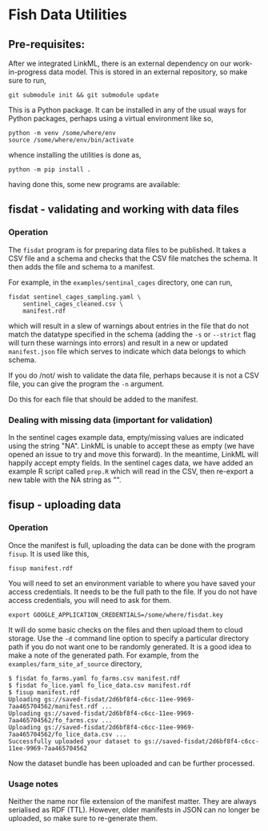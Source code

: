 # Fish Data Utilities

## Pre-requisites:

After we integrated LinkML, there is an external dependency on our
work-in-progress data model. This is stored in an external repository,
so make sure to run,

    git submodule init && git submodule update

This is a Python package. It can be installed in any of the usual ways
for Python packages, perhaps using a virtual environment like so,

    python -m venv /some/where/env
    source /some/where/env/bin/activate

whence installing the utilities is done as,

    python -m pip install .

having done this, some new programs are available:

## fisdat - validating and working with data files
### Operation
The `fisdat` program is for preparing data files to be published. 
It takes a CSV file and a schema and checks that the CSV file matches
the schema. It then adds the file and schema to a manifest.

For example, in the `examples/sentinal_cages` directory, one can
run,

	fisdat sentinel_cages_sampling.yaml \
	    sentinel_cages_cleaned.csv \
		manifest.rdf

which will result in a slew of warnings about entries in the file
that do not match the datatype specified in the schema (adding the
`-s` or `--strict` flag will turn these warnings into errors) and
result in a new or updated `manifest.json` file which serves to
indicate which data belongs to which schema.

If you do /not/ wish to validate the data file, perhaps because
it is not a CSV file, you can give the program the `-n` argument.

Do this for each file that should be added to the manifest.

### Dealing with missing data (important for validation)

In the sentinel cages example data, empty/missing values are indicated
using the string "NA". LinkML is unable to accept these as empty (we
have opened an issue to try and move this forward). In the meantime,
LinkML will happily accept empty fields. In the sentinel cages data,
we have added an example R script called `prep.R` which will read in
the CSV, then re-export a new table with the NA string as "".

## fisup - uploading data
### Operation

Once the manifest is full, uploading the data can be done with the
program `fisup`. It is used like this,

	fisup manifest.rdf
	
You will need to set an environment variable to where you have
saved your access credentials. It needs to be the full path to
the file. If you do not have access credentials, you will need
to ask for them.

	export GOOGLE_APPLICATION_CREDENTIALS=/some/where/fisdat.key

It will do some basic checks on the files and then upload them to
cloud storage. Use the `-d` command line option to specify a 
particular directory path if you do not want one to be randomly
generated. It is a good idea to make a note of the generated 
path. For example, from the `examples/farm_site_af_source` 
directory,

	$ fisdat fo_farms.yaml fo_farms.csv manifest.rdf
	$ fisdat fo_lice.yaml fo_lice_data.csv manifest.rdf           
	$ fisup manifest.rdf
	Uploading gs://saved-fisdat/2d6bf8f4-c6cc-11ee-9969-7aa465704562/manifest.rdf ...
	Uploading gs://saved-fisdat/2d6bf8f4-c6cc-11ee-9969-7aa465704562/fo_farms.csv ...
	Uploading gs://saved-fisdat/2d6bf8f4-c6cc-11ee-9969-7aa465704562/fo_lice_data.csv ...
	Successfully uploaded your dataset to gs://saved-fisdat/2d6bf8f4-c6cc-11ee-9969-7aa465704562

Now the dataset bundle has been uploaded and can be further
processed.

### Usage notes

Neither the name nor file extension of the manifest matter. They are
always serialised as RDF (TTL). However, older manifests in JSON can
no longer be uploaded, so make sure to re-generate them.
